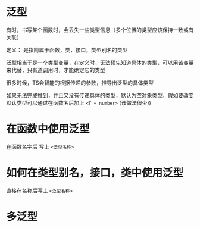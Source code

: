 # 泛型
有时，书写某个函数时，会丢失一些类型信息（多个位置的类型应该保持一致或有关联）

定义： 是指附属于函数，类，接口，类型别名的类型

泛型相当于是一个类型变量，在定义时，无法预先知道具体的类型，可以用该变量来代替，只有道调用时，才能确定它的类型

很多时候，TS会智能的根据传递的参数，推导出泛型的具体类型

如果无法完成推到，并且又没有传递具体的类型，默认为空对象类型，假如要改变默认类型可以通过在函数名后加上 ``<T = number>`` (该做法很少))

# 在函数中使用泛型

在函数名字后 写上 `` <泛型名称> ``

# 如何在类型别名，接口，类中使用泛型

直接在名称后写上  `` <泛型名称> ``

# 多泛型

